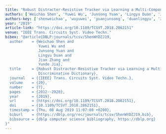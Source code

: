 ```yaml
---
title: "Robust Distracter-Resistive Tracker via Learning a Multi-Component Discriminative Dictionary"
authors: ['Weichao Shen', 'Yuwei Wu', 'Junsong Yuan', 'Lingyu Duan', 'Jian Zhang 0002', 'Yunde Jia']
authors-key: ['shenweichao', 'wuyuwei', 'yuanjunsong', 'duanlingyu', 'zhangjian', 'jiayunde']
year: "2019"
article-link: "https://doi.org/10.1109/TCSVT.2018.2862151"
venue: "IEEE Trans. Circuits Syst. Video Techn."
bibex: "@article{DBLP:journals/tcsv/ShenWYDZJ19,
  author    = {Weichao Shen and
               Yuwei Wu and
               Junsong Yuan and
               Lingyu Duan and
               Jian Zhang and
               Yunde Jia},
  title     = {Robust Distracter-Resistive Tracker via Learning a Multi-Component
               Discriminative Dictionary},
  journal   = {{IEEE} Trans. Circuits Syst. Video Techn.},
  volume    = {29},
  number    = {7},
  pages     = {2012--2028},
  year      = {2019},
  url       = {https://doi.org/10.1109/TCSVT.2018.2862151},
  doi       = {10.1109/TCSVT.2018.2862151},
  timestamp = {Thu, 08 Aug 2019 11:07:08 +0200},
  biburl    = {https://dblp.org/rec/journals/tcsv/ShenWYDZJ19.bib},
  bibsource = {dblp computer science bibliography, https://dblp.org}
}"
---
```

